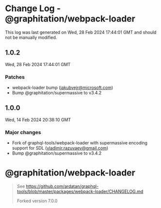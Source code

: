 # Change Log - @graphitation/webpack-loader

This log was last generated on Wed, 28 Feb 2024 17:44:01 GMT and should not be manually modified.

<!-- Start content -->

## 1.0.2

Wed, 28 Feb 2024 17:44:01 GMT

### Patches

- webpack-loader bump (jakubvejr@microsoft.com)
- Bump @graphitation/supermassive to v3.4.2

## 1.0.0

Wed, 14 Feb 2024 20:38:10 GMT

### Major changes

- Fork of graphql-tools/webpack-loader with supermassive encoding support for SDL (vladimir.razuvaev@gmail.com)
- Bump @graphitation/supermassive to v3.4.2

# @graphitation/webpack-loader

> See https://github.com/ardatan/graphql-tools/blob/master/packages/webpack-loader/CHANGELOG.md
>
> Forked version 7.0.0
